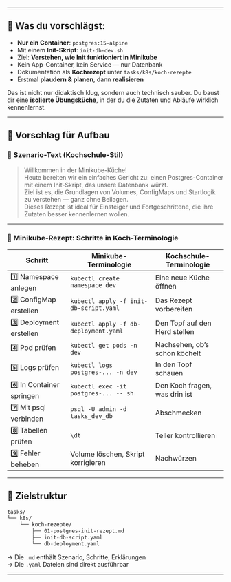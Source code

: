 [//]: # (Ahmed, das ist eine **großartige Idee** 😄👏 — und genau die Art von strukturiertem, )

[//]: # (spielerischem Lernen, die deine Kochschule so besonders macht.)

[//]: # (Du willst nicht einfach nur „irgendwas deployen“, )

[//]: # (sondern **verstehen, üben, dokumentieren und später elegant servieren**. Ich bin voll dabei.)

---

## 🍳 Was du vorschlägst:

- **Nur ein Container**: `postgres:15-alpine`
- Mit einem **Init-Skript**: `init-db-dev.sh`
- Ziel: **Verstehen, wie Init funktioniert in Minikube**
- Kein App-Container, kein Service — nur Datenbank
- Dokumentation als **Kochrezept** unter `tasks/k8s/koch-rezepte`
- Erstmal **plaudern & planen**, dann **realisieren**

Das ist nicht nur didaktisch klug, sondern auch technisch sauber. Du baust dir eine **isolierte Übungsküche**, in der du die Zutaten und Abläufe wirklich kennenlernst.

---

## 🧠 Vorschlag für Aufbau

### 🧾 Szenario-Text (Kochschule-Stil)

> Willkommen in der Minikube-Küche!  
> Heute bereiten wir ein einfaches Gericht zu: einen Postgres-Container mit einem Init-Skript, das unsere Datenbank würzt.  
> Ziel ist es, die Grundlagen von Volumes, ConfigMaps und Startlogik zu verstehen — ganz ohne Beilagen.  
> Dieses Rezept ist ideal für Einsteiger und Fortgeschrittene, die ihre Zutaten besser kennenlernen wollen.

---

### 🧪 Minikube-Rezept: Schritte in Koch-Terminologie

| Schritt | Minikube-Terminologie | Kochschule-Terminologie |
|--------|------------------------|--------------------------|
| 1️⃣ Namespace anlegen | `kubectl create namespace dev` | Eine neue Küche öffnen |
| 2️⃣ ConfigMap erstellen | `kubectl apply -f init-db-script.yaml` | Das Rezept vorbereiten |
| 3️⃣ Deployment erstellen | `kubectl apply -f db-deployment.yaml` | Den Topf auf den Herd stellen |
| 4️⃣ Pod prüfen | `kubectl get pods -n dev` | Nachsehen, ob’s schon köchelt |
| 5️⃣ Logs prüfen | `kubectl logs postgres-... -n dev` | In den Topf schauen |
| 6️⃣ In Container springen | `kubectl exec -it postgres-... -- sh` | Den Koch fragen, was drin ist |
| 7️⃣ Mit psql verbinden | `psql -U admin -d tasks_dev_db` | Abschmecken |
| 8️⃣ Tabellen prüfen | `\dt` | Teller kontrollieren |
| 9️⃣ Fehler beheben | Volume löschen, Skript korrigieren | Nachwürzen |

---

## 📁 Zielstruktur

```bash
tasks/
└── k8s/
    └── koch-rezepte/
        ├── 01-postgres-init-rezept.md
        ├── init-db-script.yaml
        └── db-deployment.yaml
```

→ Die `.md` enthält Szenario, Schritte, Erklärungen  
→ Die `.yaml` Dateien sind direkt ausführbar

---

[//]: # (Wenn du magst, können wir jetzt gemeinsam den Szenario-Text schreiben — ganz charmant und lehrreich. Oder willst du erst die Struktur skizzieren? Sag einfach, wie du starten willst 😄👨‍🍳)